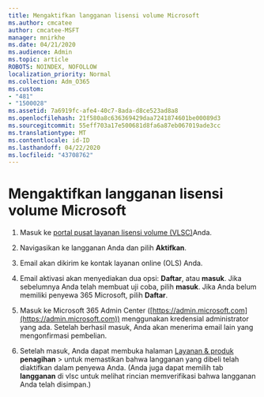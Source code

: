 ```yaml
---
title: Mengaktifkan langganan lisensi volume Microsoft
ms.author: cmcatee
author: cmcatee-MSFT
manager: mnirkhe
ms.date: 04/21/2020
ms.audience: Admin
ms.topic: article
ROBOTS: NOINDEX, NOFOLLOW
localization_priority: Normal
ms.collection: Adm_O365
ms.custom:
- "481"
- "1500028"
ms.assetid: 7a6919fc-afe4-40c7-8ada-d8ce523ad8a8
ms.openlocfilehash: 21f580a8c636369429daa7241874601be00089d3
ms.sourcegitcommit: 55eff703a17e500681d8fa6a87eb067019ade3cc
ms.translationtype: MT
ms.contentlocale: id-ID
ms.lasthandoff: 04/22/2020
ms.locfileid: "43708762"
---
```

# <a name="activating-a-microsoft-volume-license-subscription"></a>Mengaktifkan langganan lisensi volume Microsoft

1. Masuk ke [portal pusat layanan lisensi volume (VLSC)](https://go.microsoft.com/fwlink/p/?LinkId=329762)Anda.

2. Navigasikan ke langganan Anda dan pilih **Aktifkan**.

3. Email akan dikirim ke kontak layanan online (OLS) Anda.

4. Email aktivasi akan menyediakan dua opsi: **Daftar**, atau **masuk**. Jika sebelumnya Anda telah membuat uji coba, pilih **masuk**. Jika Anda belum memiliki penyewa 365 Microsoft, pilih **Daftar**.

5. Masuk ke Microsoft 365 Admin Center ([https://admin.microsoft.com](https://admin.microsoft.com)) menggunakan kredensial administrator yang ada. Setelah berhasil masuk, Anda akan menerima email lain yang mengonfirmasi pembelian.

6. Setelah masuk, Anda dapat membuka halaman [Layanan & produk](https://go.microsoft.com/fwlink/p/?linkid=842054) **penagihan** \> untuk memastikan bahwa langganan yang dibeli telah diaktifkan dalam penyewa Anda. (Anda juga dapat memilih tab **langganan** di vlsc untuk melihat rincian memverifikasi bahwa langganan Anda telah disimpan.)